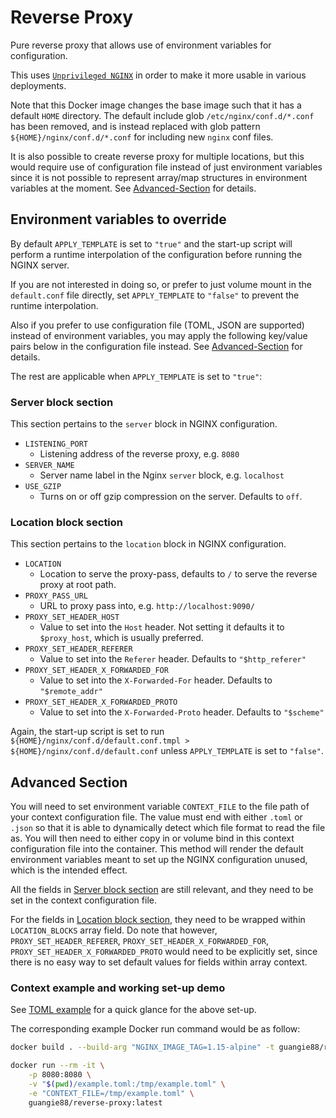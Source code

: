 # Reverse Proxy

Pure reverse proxy that allows use of environment variables for configuration.

This uses
[`Unprivileged NGINX`](https://github.com/nginxinc/docker-nginx-unprivileged) in
order to make it more usable in various deployments.

Note that this Docker image changes the base image such that it has a default
`HOME` directory. The default include glob `/etc/nginx/conf.d/*.conf` has been
removed, and is instead replaced with glob pattern
`${HOME}/nginx/conf.d/*.conf` for including new `nginx` conf files.

It is also possible to create reverse proxy for multiple locations, but this
would require use of configuration file instead of just environment variables
since it is not possible to represent array/map structures in environment
variables at the moment. See [Advanced-Section](#Advanced-Section) for details.

## Environment variables to override

By default `APPLY_TEMPLATE` is set to `"true"` and the start-up script will
perform a runtime interpolation of the configuration before running the NGINX
server.

If you are not interested in doing so, or prefer to just volume mount in the
`default.conf` file directly, set `APPLY_TEMPLATE` to `"false"` to prevent the
runtime interpolation.

Also if you prefer to use configuration file (TOML, JSON are supported) instead
of environment variables, you may apply the following key/value pairs below
in the configuration file instead. See [Advanced-Section](#Advanced-Section)
for details.

The rest are applicable when `APPLY_TEMPLATE` is set to `"true"`:

### Server block section

This section pertains to the `server` block in NGINX configuration.

- `LISTENING_PORT`
  - Listening address of the reverse proxy, e.g. `8080`
- `SERVER_NAME`
  - Server name label in the Nginx `server` block, e.g. `localhost`
- `USE_GZIP`
  - Turns on or off gzip compression on the server.
    Defaults to `off`.

### Location block section

This section pertains to the `location` block in NGINX configuration.

- `LOCATION`
  - Location to serve the proxy-pass, defaults to `/` to serve the reverse proxy
    at root path.
- `PROXY_PASS_URL`
  - URL to proxy pass into, e.g. `http://localhost:9090/`
- `PROXY_SET_HEADER_HOST`
  - Value to set into the `Host` header. Not setting it defaults it to
    `$proxy_host`, which is usually preferred.
- `PROXY_SET_HEADER_REFERER`
  - Value to set into the `Referer` header.
    Defaults to `"$http_referer"`
- `PROXY_SET_HEADER_X_FORWARDED_FOR`
  - Value to set into the `X-Forwarded-For` header.
    Defaults to `"$remote_addr"`
- `PROXY_SET_HEADER_X_FORWARDED_PROTO`
  - Value to set into the `X-Forwarded-Proto` header.
    Defaults to `"$scheme"`

Again, the start-up script is set to run
`${HOME}/nginx/conf.d/default.conf.tmpl > ${HOME}/nginx/conf.d/default.conf`
unless `APPLY_TEMPLATE` is set to `"false"`.

## Advanced Section

You will need to set environment variable `CONTEXT_FILE` to the file path of
your context configuration file. The value must end with either `.toml` or
`.json` so that it is able to dynamically detect which file format to read the
file as. You will then need to either copy in or volume bind in this context
configuration file into the container. This method will render the default
environment variables meant to set up the NGINX configuration unused, which is
the intended effect.

All the fields in [Server block section](#Server-block-section) are still
relevant, and they need to be set in the context configuration file.

For the fields in [Location block section](#Location-block-section), they need
to be wrapped within `LOCATION_BLOCKS` array field. Do note that however,
`PROXY_SET_HEADER_REFERER`, `PROXY_SET_HEADER_X_FORWARDED_FOR`,
`PROXY_SET_HEADER_X_FORWARDED_PROTO` would
need to be explicitly set, since there is no easy way to set default values
for fields within array context.

### Context example and working set-up demo

See [TOML example](./example.toml) for a quick glance for the above set-up.

The corresponding example Docker run command would be as follow:

```bash
docker build . --build-arg "NGINX_IMAGE_TAG=1.15-alpine" -t guangie88/reverse-proxy:latest

docker run --rm -it \
    -p 8080:8080 \
    -v "$(pwd)/example.toml:/tmp/example.toml" \
    -e "CONTEXT_FILE=/tmp/example.toml" \
    guangie88/reverse-proxy:latest
```
